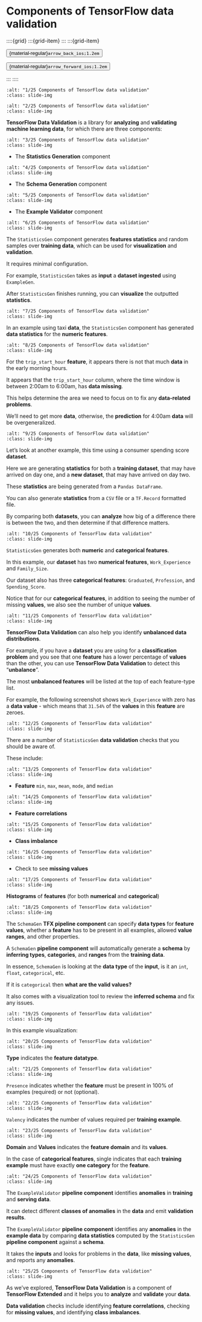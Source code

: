 # Components of TensorFlow data validation

<aside class="margin sidebar">

::::{grid}
:::{grid-item}
:::
:::{grid-item}
<div id="slide-controls" class="btn-toolbar justify-content-between">

<button id="arrow_back" class="sd-btn">{material-regular}`arrow_back_ios;1.2em`</button>

<button id="arrow_forward" class="sd-btn">{material-regular}`arrow_forward_ios;1.2em`</button>
</div>
:::
::::
</aside>
<div class="slides">
<div>

```{image} ../../../images/gcp_courses/production_ml_systems/designing_adaptable_ml_syste/components_of_tf_data_validation/001.jpg
:alt: "1/25 Components of TensorFlow data validation"
:class: slide-img
```
<div class="cell tag_remove-input tag_output_scroll docutils container">
<div class="cell_output docutils container">


</div>
</div>
</div>
</div>
<div class="slides">
<div>

```{image} ../../../images/gcp_courses/production_ml_systems/designing_adaptable_ml_syste/components_of_tf_data_validation/002.jpg
:alt: "2/25 Components of TensorFlow data validation"
:class: slide-img
```
<div class="cell tag_remove-input tag_output_scroll docutils container">
<div class="cell_output docutils container">

**TensorFlow Data Validation** is a library for **analyzing** and **validating machine learning data**, for which there are three components:
</div>
</div>
</div>
</div>
<div class="slides">
<div>

```{image} ../../../images/gcp_courses/production_ml_systems/designing_adaptable_ml_syste/components_of_tf_data_validation/003.jpg
:alt: "3/25 Components of TensorFlow data validation"
:class: slide-img
```
<div class="cell tag_remove-input tag_output_scroll docutils container">
<div class="cell_output docutils container">

* The **Statistics Generation** component
</div>
</div>
</div>
</div>
<div class="slides">
<div>

```{image} ../../../images/gcp_courses/production_ml_systems/designing_adaptable_ml_syste/components_of_tf_data_validation/004.jpg
:alt: "4/25 Components of TensorFlow data validation"
:class: slide-img
```
<div class="cell tag_remove-input tag_output_scroll docutils container">
<div class="cell_output docutils container">

* The **Schema Generation** component
</div>
</div>
</div>
</div>
<div class="slides">
<div>

```{image} ../../../images/gcp_courses/production_ml_systems/designing_adaptable_ml_syste/components_of_tf_data_validation/005.jpg
:alt: "5/25 Components of TensorFlow data validation"
:class: slide-img
```
<div class="cell tag_remove-input tag_output_scroll docutils container">
<div class="cell_output docutils container">

* The **Example Validator** component
</div>
</div>
</div>
</div>
<div class="slides">
<div>

```{image} ../../../images/gcp_courses/production_ml_systems/designing_adaptable_ml_syste/components_of_tf_data_validation/006.jpg
:alt: "6/25 Components of TensorFlow data validation"
:class: slide-img
```
<div class="cell tag_remove-input tag_output_scroll docutils container">
<div class="cell_output docutils container">

The `StatisticsGen` component generates **features statistics** and random samples over **training data**, which can be used for **visualization** and **validation**. 

It requires minimal configuration. 

For example, `StatisticsGen` takes as **input** a **dataset ingested** using `ExampleGen`. 

After `StatisticsGen` finishes running, you can **visualize** the outputted **statistics**.
</div>
</div>
</div>
</div>
<div class="slides">
<div>

```{image} ../../../images/gcp_courses/production_ml_systems/designing_adaptable_ml_syste/components_of_tf_data_validation/007.jpg
:alt: "7/25 Components of TensorFlow data validation"
:class: slide-img
```
<div class="cell tag_remove-input tag_output_scroll docutils container">
<div class="cell_output docutils container">

In an example using taxi **data**, the `StatisticsGen` component has generated **data statistics** for the **numeric features**.
</div>
</div>
</div>
</div>
<div class="slides">
<div>

```{image} ../../../images/gcp_courses/production_ml_systems/designing_adaptable_ml_syste/components_of_tf_data_validation/008.jpg
:alt: "8/25 Components of TensorFlow data validation"
:class: slide-img
```
<div class="cell tag_remove-input tag_output_scroll docutils container">
<div class="cell_output docutils container">

For the `trip_start_hour` **feature**, it appears there is not that much **data** in the early morning hours. 

It appears that the `trip_start_hour` column, where the time window is between 2:00am to 6:00am, has **data missing**. 

This helps determine the area we need to focus on to fix any **data-related problems**. 

We’ll need to get more **data**, otherwise, the **prediction** for 4:00am **data** will be overgeneralized.
</div>
</div>
</div>
</div>
<div class="slides">
<div>

```{image} ../../../images/gcp_courses/production_ml_systems/designing_adaptable_ml_syste/components_of_tf_data_validation/009.jpg
:alt: "9/25 Components of TensorFlow data validation"
:class: slide-img
```
<div class="cell tag_remove-input tag_output_scroll docutils container">
<div class="cell_output docutils container">

Let’s look at another example, this time using a consumer spending score **dataset**. 

Here we are generating **statistics** for both a **training dataset**, that may have arrived on day one, and a **new dataset**, that may have arrived on day two. 

These **statistics** are being generated from a `Pandas DataFrame`. 

You can also generate **statistics** from a `CSV` file or a `TF.Record` formatted file.

By comparing both **datasets**, you can **analyze** how big of a difference there is between the two, and then determine if that difference matters.
</div>
</div>
</div>
</div>
<div class="slides">
<div>

```{image} ../../../images/gcp_courses/production_ml_systems/designing_adaptable_ml_syste/components_of_tf_data_validation/010.jpg
:alt: "10/25 Components of TensorFlow data validation"
:class: slide-img
```
<div class="cell tag_remove-input tag_output_scroll docutils container">
<div class="cell_output docutils container">

`StatisticsGen` generates both **numeric** and **categorical features**. 

In this example, our **dataset** has two **numerical features**, `Work_Experience` and `Family_Size`. 

Our dataset also has three **categorical features**: `Graduated`, `Profession`, and `Spending_Score`. 

Notice that for our **categorical features**, in addition to seeing the number of missing **values**, we also see the number of unique **values**.
</div>
</div>
</div>
</div>
<div class="slides">
<div>

```{image} ../../../images/gcp_courses/production_ml_systems/designing_adaptable_ml_syste/components_of_tf_data_validation/011.jpg
:alt: "11/25 Components of TensorFlow data validation"
:class: slide-img
```
<div class="cell tag_remove-input tag_output_scroll docutils container">
<div class="cell_output docutils container">

**TensorFlow Data Validation** can also help you identify **unbalanced data distributions**. 

For example, if you have a **dataset** you are using for a **classification problem** and you see that one **feature** has a lower percentage of **values** than the other, you can use **TensorFlow Data Validation** to detect this “**unbalance**”. 

The most **unbalanced features** will be listed at the top of each feature-type list. 

For example, the following screenshot shows `Work_Experience` with zero has a **data value** - which means that `31.54%` of the **values** in this **feature** are zeroes.
</div>
</div>
</div>
</div>
<div class="slides">
<div>

```{image} ../../../images/gcp_courses/production_ml_systems/designing_adaptable_ml_syste/components_of_tf_data_validation/012.jpg
:alt: "12/25 Components of TensorFlow data validation"
:class: slide-img
```
<div class="cell tag_remove-input tag_output_scroll docutils container">
<div class="cell_output docutils container">

There are a number of `StatisticsGen` **data validation** checks that you should be aware of. 

These include:
</div>
</div>
</div>
</div>
<div class="slides">
<div>

```{image} ../../../images/gcp_courses/production_ml_systems/designing_adaptable_ml_syste/components_of_tf_data_validation/013.jpg
:alt: "13/25 Components of TensorFlow data validation"
:class: slide-img
```
<div class="cell tag_remove-input tag_output_scroll docutils container">
<div class="cell_output docutils container">

* **Feature** `min`, `max`, `mean`, `mode`, and `median`
</div>
</div>
</div>
</div>
<div class="slides">
<div>

```{image} ../../../images/gcp_courses/production_ml_systems/designing_adaptable_ml_syste/components_of_tf_data_validation/014.jpg
:alt: "14/25 Components of TensorFlow data validation"
:class: slide-img
```
<div class="cell tag_remove-input tag_output_scroll docutils container">
<div class="cell_output docutils container">

* **Feature correlations**
</div>
</div>
</div>
</div>
<div class="slides">
<div>

```{image} ../../../images/gcp_courses/production_ml_systems/designing_adaptable_ml_syste/components_of_tf_data_validation/015.jpg
:alt: "15/25 Components of TensorFlow data validation"
:class: slide-img
```
<div class="cell tag_remove-input tag_output_scroll docutils container">
<div class="cell_output docutils container">

* **Class imbalance**
</div>
</div>
</div>
</div>
<div class="slides">
<div>

```{image} ../../../images/gcp_courses/production_ml_systems/designing_adaptable_ml_syste/components_of_tf_data_validation/016.jpg
:alt: "16/25 Components of TensorFlow data validation"
:class: slide-img
```
<div class="cell tag_remove-input tag_output_scroll docutils container">
<div class="cell_output docutils container">

* Check to see **missing values**
</div>
</div>
</div>
</div>
<div class="slides">
<div>

```{image} ../../../images/gcp_courses/production_ml_systems/designing_adaptable_ml_syste/components_of_tf_data_validation/017.jpg
:alt: "17/25 Components of TensorFlow data validation"
:class: slide-img
```
<div class="cell tag_remove-input tag_output_scroll docutils container">
<div class="cell_output docutils container">

**Histograms** of **features** (for both **numerical** and **categorical**)
</div>
</div>
</div>
</div>
<div class="slides">
<div>

```{image} ../../../images/gcp_courses/production_ml_systems/designing_adaptable_ml_syste/components_of_tf_data_validation/018.jpg
:alt: "18/25 Components of TensorFlow data validation"
:class: slide-img
```
<div class="cell tag_remove-input tag_output_scroll docutils container">
<div class="cell_output docutils container">

The `SchemaGen` **TFX pipeline component** can specify **data types** for **feature values**, whether a **feature** has to be present in all examples, allowed **value ranges**, and other properties. 

A `SchemaGen` **pipeline component** will automatically generate a **schema** by **inferring types**, **categories**, and **ranges** from the **training data**. 

In essence, `SchemaGen` is looking at the **data type** of the **input**, is it an `int`, `float`, `categorical`, etc. 

If it is `categorical` then **what are the valid values?** 

It also comes with a visualization tool to review the **inferred schema** and fix any issues.
</div>
</div>
</div>
</div>
<div class="slides">
<div>

```{image} ../../../images/gcp_courses/production_ml_systems/designing_adaptable_ml_syste/components_of_tf_data_validation/019.jpg
:alt: "19/25 Components of TensorFlow data validation"
:class: slide-img
```
<div class="cell tag_remove-input tag_output_scroll docutils container">
<div class="cell_output docutils container">

In this example visualization:
</div>
</div>
</div>
</div>
<div class="slides">
<div>

```{image} ../../../images/gcp_courses/production_ml_systems/designing_adaptable_ml_syste/components_of_tf_data_validation/020.jpg
:alt: "20/25 Components of TensorFlow data validation"
:class: slide-img
```
<div class="cell tag_remove-input tag_output_scroll docutils container">
<div class="cell_output docutils container">

**Type** indicates the **feature datatype**.
</div>
</div>
</div>
</div>
<div class="slides">
<div>

```{image} ../../../images/gcp_courses/production_ml_systems/designing_adaptable_ml_syste/components_of_tf_data_validation/021.jpg
:alt: "21/25 Components of TensorFlow data validation"
:class: slide-img
```
<div class="cell tag_remove-input tag_output_scroll docutils container">
<div class="cell_output docutils container">

`Presence` indicates whether the **feature** must be present in 100% of examples (required) or not (optional).
</div>
</div>
</div>
</div>
<div class="slides">
<div>

```{image} ../../../images/gcp_courses/production_ml_systems/designing_adaptable_ml_syste/components_of_tf_data_validation/022.jpg
:alt: "22/25 Components of TensorFlow data validation"
:class: slide-img
```
<div class="cell tag_remove-input tag_output_scroll docutils container">
<div class="cell_output docutils container">

`Valency` indicates the number of values required per **training example**.
</div>
</div>
</div>
</div>
<div class="slides">
<div>

```{image} ../../../images/gcp_courses/production_ml_systems/designing_adaptable_ml_syste/components_of_tf_data_validation/023.jpg
:alt: "23/25 Components of TensorFlow data validation"
:class: slide-img
```
<div class="cell tag_remove-input tag_output_scroll docutils container">
<div class="cell_output docutils container">

**Domain** and **Values** indicates the **feature domain** and its **values**.

In the case of **categorical features**, single indicates that each **training example** must have exactly **one category** for the **feature**.
</div>
</div>
</div>
</div>
<div class="slides">
<div>

```{image} ../../../images/gcp_courses/production_ml_systems/designing_adaptable_ml_syste/components_of_tf_data_validation/024.jpg
:alt: "24/25 Components of TensorFlow data validation"
:class: slide-img
```
<div class="cell tag_remove-input tag_output_scroll docutils container">
<div class="cell_output docutils container">

The `ExampleValidator` **pipeline component** identifies **anomalies** in **training** and **serving data**. 

It can detect different **classes of anomalies** in the **data** and emit **validation results**. 

The `ExampleValidator` **pipeline component** identifies any **anomalies** in the **example data** by comparing **data statistics** computed by the `StatisticsGen` **pipeline component** against a **schema**. 

It takes the **inputs** and looks for problems in the **data**, like **missing values**, and reports any **anomalies**.
</div>
</div>
</div>
</div>
<div class="slides">
<div>

```{image} ../../../images/gcp_courses/production_ml_systems/designing_adaptable_ml_syste/components_of_tf_data_validation/025.jpg
:alt: "25/25 Components of TensorFlow data validation"
:class: slide-img
```
<div class="cell tag_remove-input tag_output_scroll docutils container">
<div class="cell_output docutils container">

As we’ve explored, **TensorFlow Data Validation** is a component of **TensorFlow Extended** and it helps you to **analyze** and **validate** your **data**. 

**Data validation** checks include identifying **feature correlations**, checking for **missing values**, and identifying **class imbalances**.
</div>
</div>
</div>
</div>
